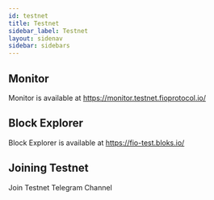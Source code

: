 ```yaml
---
id: testnet
title: Testnet
sidebar_label: Testnet
layout: sidenav
sidebar: sidebars
---
```


## Monitor

Monitor is available at https://monitor.testnet.fioprotocol.io/

## Block Explorer

Block Explorer is available at https://fio-test.bloks.io/

## Joining Testnet

Join Testnet Telegram Channel

